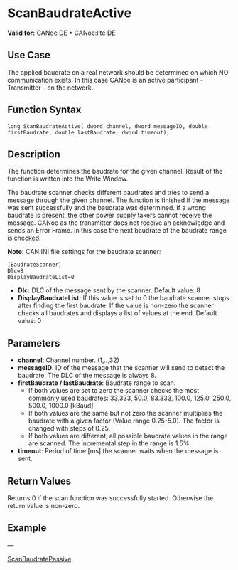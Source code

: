 # ScanBaudrateActive

**Valid for:** CANoe DE • CANoe:lite DE

## Use Case

The applied baudrate on a real network should be determined on which NO communication exists. In this case CANoe is an active participant - Transmitter - on the network.

## Function Syntax

```
long ScanBaudrateActive( dword channel, dword messageID, double firstBaudrate, double lastBaudrate, dword timeout);
```

## Description

The function determines the baudrate for the given channel. Result of the function is written into the Write Window.

The baudrate scanner checks different baudrates and tries to send a message through the given channel. The function is finished if the message was sent successfully and the baudrate was determined. If a wrong baudrate is present, the other power supply takers cannot receive the message. CANoe as the transmitter does not receive an acknowledge and sends an Error Frame. In this case the next baudrate of the baudrate range is checked.

**Note:** CAN.INI file settings for the baudrate scanner:

```
[BaudrateScanner]
Dlc=8
DisplayBaudrateList=0
```

- **Dlc:** DLC of the message sent by the scanner. Default value: 8
- **DisplayBaudrateList:** If this value is set to 0 the baudrate scanner stops after finding the first baudrate. If the value is non-zero the scanner checks all baudrates and displays a list of values at the end. Default value: 0

## Parameters

- **channel**: Channel number. (1,..,32)
- **messageID**: ID of the message that the scanner will send to detect the baudrate. The DLC of the message is always 8.
- **firstBaudrate / lastBaudrate**: Baudrate range to scan.
  - If both values are set to zero the scanner checks the most commonly used baudrates: 33.333, 50.0, 83.333, 100.0, 125.0, 250.0, 500.0, 1000.0 [kBaud]
  - If both values are the same but not zero the scanner multiplies the baudrate with a given factor (Value range 0.25-5.0). The factor is changed with steps of 0.25.
  - If both values are different, all possible baudrate values in the range are scanned. The incremental step in the range is 1.5%.
- **timeout**: Period of time [ms] the scanner waits when the message is sent.

## Return Values

Returns 0 if the scan function was successfully started. Otherwise the return value is non-zero.

## Example

—

[ScanBaudratePassive](CAPLfunctionScanBaudratePassive.md)
